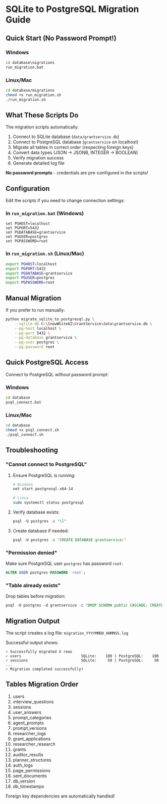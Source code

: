 # SQLite to PostgreSQL Migration Guide

## Quick Start (No Password Prompt!)

### Windows
```bash
cd database\migrations
run_migration.bat
```

### Linux/Mac
```bash
cd database/migrations
chmod +x run_migration.sh
./run_migration.sh
```

## What These Scripts Do

The migration scripts automatically:
1. Connect to SQLite database (`data/grantservice.db`)
2. Connect to PostgreSQL database (`grantservice` on localhost)
3. Migrate all tables in correct order (respecting foreign keys)
4. Convert data types (JSON → JSONB, INTEGER → BOOLEAN)
5. Verify migration success
6. Generate detailed log file

**No password prompts** - credentials are pre-configured in the scripts!

## Configuration

Edit the scripts if you need to change connection settings:

### In `run_migration.bat` (Windows)
```batch
set PGHOST=localhost
set PGPORT=5432
set PGDATABASE=grantservice
set PGUSER=postgres
set PGPASSWORD=root
```

### In `run_migration.sh` (Linux/Mac)
```bash
export PGHOST=localhost
export PGPORT=5432
export PGDATABASE=grantservice
export PGUSER=postgres
export PGPASSWORD=root
```

## Manual Migration

If you prefer to run manually:

```bash
python migrate_sqlite_to_postgresql.py \
    --sqlite-db C:\SnowWhiteAI\GrantService\data\grantservice.db \
    --pg-host localhost \
    --pg-port 5432 \
    --pg-database grantservice \
    --pg-user postgres \
    --pg-password root
```

## Quick PostgreSQL Access

Connect to PostgreSQL without password prompt:

### Windows
```bash
cd database
psql_connect.bat
```

### Linux/Mac
```bash
cd database
chmod +x psql_connect.sh
./psql_connect.sh
```

## Troubleshooting

### "Cannot connect to PostgreSQL"
1. Ensure PostgreSQL is running:
   ```bash
   # Windows
   net start postgresql-x64-14

   # Linux
   sudo systemctl status postgresql
   ```

2. Verify database exists:
   ```sql
   psql -U postgres -c "\l"
   ```

3. Create database if needed:
   ```sql
   psql -U postgres -c "CREATE DATABASE grantservice;"
   ```

### "Permission denied"
Make sure PostgreSQL user `postgres` has password `root`:
```sql
ALTER USER postgres PASSWORD 'root';
```

### "Table already exists"
Drop tables before migration:
```sql
psql -U postgres -d grantservice -c "DROP SCHEMA public CASCADE; CREATE SCHEMA public;"
```

## Migration Output

The script creates a log file: `migration_YYYYMMDD_HHMMSS.log`

Successful output shows:
```
✓ Successfully migrated X rows
✓ users                           SQLite:    100 | PostgreSQL:    100
✓ sessions                        SQLite:     50 | PostgreSQL:     50
...
✓ Migration completed successfully!
```

## Tables Migration Order

1. users
2. interview_questions
3. sessions
4. user_answers
5. prompt_categories
6. agent_prompts
7. prompt_versions
8. researcher_logs
9. grant_applications
10. researcher_research
11. grants
12. auditor_results
13. planner_structures
14. auth_logs
15. page_permissions
16. sent_documents
17. db_version
18. db_timestamps

Foreign key dependencies are automatically handled!
